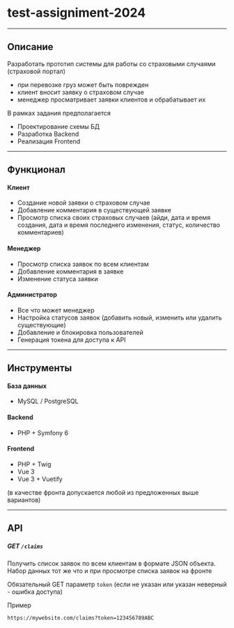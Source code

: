 # test-assigniment-2024

---

## Описание

Разработать прототип системы для работы со страховыми случаями (страховой портал)
- при перевозке груз может быть поврежден
- клиент вносит заявку о страховом случае
- менеджер просматривает заявки клиентов и обрабатывает их


В рамках задания предполагается
- Проектирование схемы БД
- Разработка Backend
- Реализация Frontend

---

## Функционал

#### Клиент
- Создание новой заявки о страховом случае
- Добавление комментария в существующей заявке
- Просмотр списка своих страховых случаев (айди, дата и время создания, дата и время последнего изменения, статус, количество комментариев)

#### Менеджер
- Просмотр списка заявок по всем клиентам
- Добавление комментария в заявке
- Изменение статуса заявки

#### Администратор
- Все что может менеджер
- Настройка статусов заявок (добавить новый, изменить или удалить существующие)
- Добавление и блокировка пользователей
- Генерация токена для доступа к API

---

## Инструменты

#### База данных
- MySQL / PostgreSQL

#### Backend
- PHP + Symfony 6

#### Frontend
- PHP + Twig
- Vue 3
- Vue 3 + Vuetify

(в качестве фронта допускается любой из предложенных выше вариантов)

---

## API

##### GET `/claims`
Получить список заявок по всем клиентам в формате JSON объекта. Набор данных тот же что и при просмотре списка заявок на фронте

Обязательный GET параметр  `token` (если не указан или указан неверный - ошибка доступа)

Пример
```
https://mywebsite.com/claims?token=123456789ABC
```
